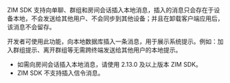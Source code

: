 ZIM SDK 支持向单聊、群组和房间会话插入本地消息，插入的消息只会存在于设备本地，不会发送给其他用户、不会同步到其他设备；并且在卸载客户端应用后，该消息不会留存。

开发者可使用此功能，向本地数据库插入一条消息，用于展示系统提示。例如：加入群组提示、离开群组等无需跨终端发送给其他用户的本地提示。

<div class="mk-hint">

- 如需向房间会话插入本地消息，请使用 2.13.0 及以上版本 ZIM SDK。
- ZIM SDK 不支持插入信令消息。
</div>










